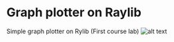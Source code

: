 # Graph plotter on Raylib
 Simple graph plotter on Rylib (First course lab)
![alt text]((https://raw.githubusercontent.com/valentyn-kpi/graph-plotter-raylib/main/image.png))
